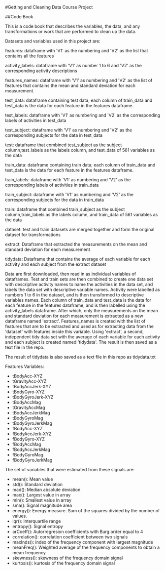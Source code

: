 #Getting and Cleaning Data Course Project

##Code Book

This is a code book that describes the variables, the data, and any transformations or work that are performed to clean up the data.

Datasets and variables used in this project are:

features: dataframe with 'V1' as the numbering and 'V2' as the list that contains all the features 

activity_labels: dataframe with 'V1' as number 1 to 6 and 'V2' as the corresponding activity descriptions

features_names: dataframe with 'V1' as numbering and 'V2' as the list of features that contains the mean and standard deviation for each measurement. 

test_data: dataframe containing test data; each column of train_data and test_data is the data for each feature in the features dataframe. 

test_labels: dataframe with 'V1' as numbering and 'V2' as the corresponding labels of activities in test_data

test_subject: dataframe with 'V1' as numbering and 'V2' as the corresponding subjects for the data in test_data

test: dataframe that combined test_subject as the subject column,test_labels as the labels column, and test_data of 561 variables as the data

train_data: dataframe containing train data; each column of train_data and test_data is the data for each feature in the features dataframe. 

train_labels: dataframe with 'V1' as numbering and 'V2' as the corresponding labels of activities in train_data

train_subject: dataframe with 'V1' as numbering and 'V2' as the corresponding subjects for the data in train_data

train: dataframe that combined train_subject as the subject column,train_labels as the labels column, and train_data of 561 variables as the data

dataset: test and train datasets are merged together and form the original dataset for transformations

extract: Dataframe that extracted the measurements on the mean and standard deviation for each measurement

tidydata: Dataframe that contains the average of each variable for each activity and each subject from the extract dataset

Data are first downloaded, then read in as individual variables of dataframes.
Test and train sets are then combined to create one data set with descriptive activity names to name the activities in the data set, and labels the data set with descriptive variable names. 
Activity were labelled as numbers 1 to 6 in the dataset, and is then transformed to descriptive variables names. Each column of train_data and test_data is the data for each feature in the features dataframe, and is then labelled using the activity_labels dataframe. After which, only the measurements on the mean and standard deviation for each measurement is extracted as a new dataframe named 'extract'. Features_names is created with the list of features that are to be extracted and used as for extracting data from the 'dataset' with features inside this variable.
Using 'extract', a second, independent tidy data set with the average of each variable for each activity and each subject is created named 'tidydata'. The result is then saved as a text file in the repo.

The result of tidydata is also saved as a text file in this repo as tidydata.txt

Features Variables:
- tBodyAcc-XYZ
- tGravityAcc-XYZ
- tBodyAccJerk-XYZ
- tBodyGyro-XYZ
- tBodyGyroJerk-XYZ
- tBodyAccMag
- tGravityAccMag
- tBodyAccJerkMag
- tBodyGyroMag
- tBodyGyroJerkMag
- fBodyAcc-XYZ
- fBodyAccJerk-XYZ
- fBodyGyro-XYZ
- fBodyAccMag
- fBodyAccJerkMag
- fBodyGyroMag
- fBodyGyroJerkMag

The set of variables that were estimated from these signals are: 

- mean(): Mean value
- std(): Standard deviation
- mad(): Median absolute deviation 
- max(): Largest value in array
- min(): Smallest value in array
- sma(): Signal magnitude area
- energy(): Energy measure. Sum of the squares divided by the number of values. 
- iqr(): Interquartile range 
- entropy(): Signal entropy
- arCoeff(): Autorregresion coefficients with Burg order equal to 4
- correlation(): correlation coefficient between two signals
- maxInds(): index of the frequency component with largest magnitude
- meanFreq(): Weighted average of the frequency components to obtain a mean frequency
- skewness(): skewness of the frequency domain signal 
- kurtosis(): kurtosis of the frequency domain signal 

